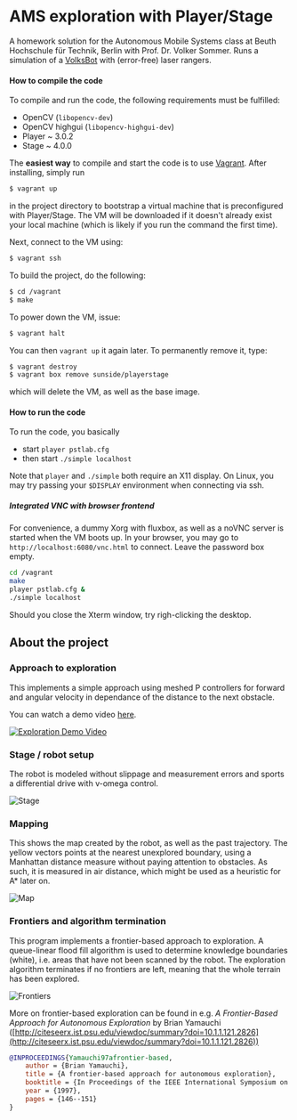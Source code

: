 # AMS exploration with Player/Stage

A homework solution for the Autonomous Mobile Systems class at Beuth Hochschule für Technik, Berlin with Prof. Dr. Volker Sommer. Runs a simulation of a [VolksBot](http://www.volksbot.de/) with (error-free) laser rangers.

#### How to compile the code

To compile and run the code, the following requirements must be fulfilled:

* OpenCV (`libopencv-dev`)
* OpenCV highgui (`libopencv-highgui-dev`)
* Player ~ 3.0.2
* Stage ~ 4.0.0

The **easiest way** to compile and start the code is to use [Vagrant](https://www.vagrantup.com/). After installing, simply run

```bash
$ vagrant up
```

in the project directory to bootstrap a virtual machine that is preconfigured with Player/Stage. The VM will be downloaded if it doesn't already exist your local machine (which is likely if you run the command the first time).

Next, connect to the VM using:

```bash
$ vagrant ssh
```

To build the project, do the following:

```bash
$ cd /vagrant
$ make
```

To power down the VM, issue:

```bash
$ vagrant halt
```

You can then `vagrant up` it again later. To permanently remove it, type:

```bash
$ vagrant destroy
$ vagrant box remove sunside/playerstage
```

which will delete the VM, as well as the base image.

#### How to run the code

To run the code, you basically

* start `player pstlab.cfg`
* then start `./simple localhost`

Note that `player` and `./simple` both require an X11 display. On Linux, you may try passing your `$DISPLAY` environment when connecting via ssh.

##### Integrated VNC with browser frontend

For convenience, a dummy Xorg with fluxbox, as well as a noVNC server is started when the VM boots up. In your browser, you may go to `http://localhost:6080/vnc.html` to connect. Leave the password box empty.

```bash
cd /vagrant
make
player pstlab.cfg &
./simple localhost
```

Should you close the Xterm window, try righ-clicking the desktop.

## About the project

### Approach to exploration ###

This implements a simple approach using meshed P controllers for forward and angular velocity in dependance of the distance to the next obstacle. 

You can watch a demo video [here](http://www.youtube.com/watch?v=eAbF3QBGwzA).

[![Exploration Demo Video](http://img.youtube.com/vi/eAbF3QBGwzA/0.jpg)](http://www.youtube.com/watch?v=eAbF3QBGwzA)

### Stage / robot setup ###

The robot is modeled without slippage and measurement errors and sports a differential drive with v-omega control.

![Stage](https://raw.github.com/sunsided/bht-ams-playerstage/feature/frontiers-1/images/frontiers-1/stage.png)

### Mapping ###

This shows the map created by the robot, as well as the past trajectory. The yellow vectors points at the nearest unexplored boundary, using a Manhattan distance measure without paying attention to obstacles. As such, it is measured in air distance, which might be used as a heuristic for A* later on.

![Map](https://raw.github.com/sunsided/bht-ams-playerstage/feature/frontiers-1/images/frontiers-1/map.png)

### Frontiers and algorithm termination ###

This program implements a frontier-based approach to exploration. A queue-linear flood fill algorithm is used to determine knowledge boundaries (white), i.e. areas that have not been scanned by the robot. The exploration algorithm terminates if no frontiers are left, meaning that the whole terrain has been explored. 

![Frontiers](https://raw.github.com/sunsided/bht-ams-playerstage/feature/frontiers-1/images/frontiers-1/frontiers.png)

More on frontier-based exploration can be found in e.g. *A Frontier-Based Approach for Autonomous Exploration* by Brian Yamauchi ([http://citeseerx.ist.psu.edu/viewdoc/summary?doi=10.1.1.121.2826](http://citeseerx.ist.psu.edu/viewdoc/summary?doi=10.1.1.121.2826))

```bibtex
@INPROCEEDINGS{Yamauchi97afrontier-based,
    author = {Brian Yamauchi},
    title = {A frontier-based approach for autonomous exploration},
    booktitle = {In Proceedings of the IEEE International Symposium on Computational Intelligence, Robotics and Automation},
    year = {1997},
    pages = {146--151}
}
```